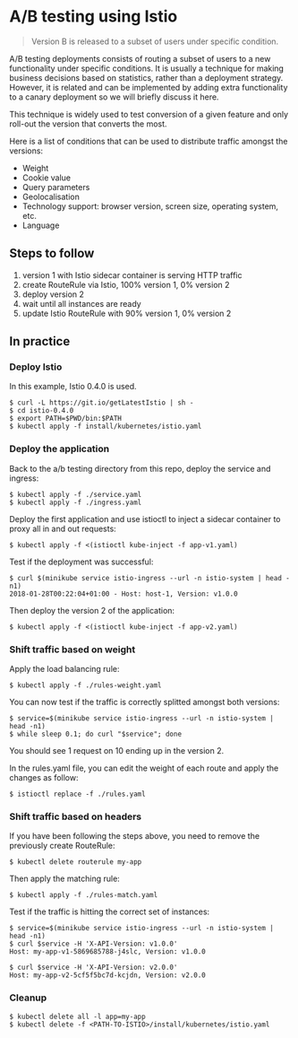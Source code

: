 A/B testing using Istio
=======================

> Version B is released to a subset of users under specific condition.

A/B testing deployments consists of routing a subset of users to a new
functionality under specific conditions. It is usually a technique for making
business decisions based on statistics, rather than a deployment strategy.
However, it is related and can be implemented by adding extra functionality to a
canary deployment so we will briefly discuss it here.

This technique is widely used to test conversion of a given feature and only
roll-out the version that converts the most.

Here is a list of conditions that can be used to distribute traffic amongst the
versions:

- Weight
- Cookie value
- Query parameters
- Geolocalisation
- Technology support: browser version, screen size, operating system, etc.
- Language

## Steps to follow

1. version 1 with Istio sidecar container is serving HTTP traffic
1. create RouteRule via Istio, 100% version 1, 0% version 2
1. deploy version 2
1. wait until all instances are ready
1. update Istio RouteRule with 90% version 1, 0% version 2

## In practice

### Deploy Istio

In this example, Istio 0.4.0 is used.

```
$ curl -L https://git.io/getLatestIstio | sh -
$ cd istio-0.4.0
$ export PATH=$PWD/bin:$PATH
$ kubectl apply -f install/kubernetes/istio.yaml
```

### Deploy the application

Back to the a/b testing directory from this repo, deploy the service and
ingress:

```
$ kubectl apply -f ./service.yaml
$ kubectl apply -f ./ingress.yaml
```

Deploy the first application and use istioctl to inject a sidecar container to
proxy all in and out requests:

```
$ kubectl apply -f <(istioctl kube-inject -f app-v1.yaml)
```

Test if the deployment was successful:

```
$ curl $(minikube service istio-ingress --url -n istio-system | head -n1)
2018-01-28T00:22:04+01:00 - Host: host-1, Version: v1.0.0
```

Then deploy the version 2 of the application:

```
$ kubectl apply -f <(istioctl kube-inject -f app-v2.yaml)
```

### Shift traffic based on weight

Apply the load balancing rule:

```
$ kubectl apply -f ./rules-weight.yaml
```

You can now test if the traffic is correctly splitted amongst both versions:

```
$ service=$(minikube service istio-ingress --url -n istio-system | head -n1)
$ while sleep 0.1; do curl "$service"; done
```

You should see 1 request on 10 ending up in the version 2.

In the rules.yaml file, you can edit the weight of each route and apply the
changes as follow:

```
$ istioctl replace -f ./rules.yaml
```

### Shift traffic based on headers

If you have been following the steps above, you need to remove the previously
create RouteRule:

```
$ kubectl delete routerule my-app
```

Then apply the matching rule:

```
$ kubectl apply -f ./rules-match.yaml
```

Test if the traffic is hitting the correct set of instances:

```
$ service=$(minikube service istio-ingress --url -n istio-system | head -n1)
$ curl $service -H 'X-API-Version: v1.0.0'
Host: my-app-v1-5869685788-j4slc, Version: v1.0.0

$ curl $service -H 'X-API-Version: v2.0.0'
Host: my-app-v2-5cf5f5bc7d-kcjdn, Version: v2.0.0
```

### Cleanup

```
$ kubectl delete all -l app=my-app
$ kubectl delete -f <PATH-TO-ISTIO>/install/kubernetes/istio.yaml
```
